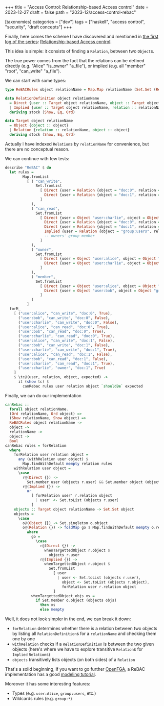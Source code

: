 +++
title = "Access Control: Relationship-based Access control"
date = 2023-12-27
draft = false
path = "2023-12/access-control-rebac"

[taxonomies]
categories = ["dev"]
tags = ["haskell", "access control", "security", "draft concepts"]
+++

Finally, here comes the scheme I have discovered and mentioned in
[the first log of the series](@/blog/2023-12-06_access-control-acl.md):
[Relationship-based Access control](https://en.wikipedia.org/wiki/Relationship-based_access_control).

This idea is simple: it consists of finding a `Relation`, between two `Object`s.

The true power comes from the fact that the relations can be defined directly
(e.g. "Alice" "is_owner" "a_file"), or implied (e.g. all "member" "root", "can_write" "a_file").

We can start with some types:

```haskell
type ReBACRules object relationName = Map.Map relationName (Set.Set (RelationDefinition object relationName))

data RelationDefinition object relationName
  = Direct {user :: Target object relationName, object :: Target object relationName}
  | Implied {user :: Target object relationName, relation :: relationName, object :: Target object relationName}
  deriving stock (Show, Eq, Ord)

data Target object relationName
  = Object {object :: object}
  | Relation {relation :: relationName, object :: object}
  deriving stock (Show, Eq, Ord)
```

Actually I have indexed `Relation`s by `relationName` for convenience, but there
are no conceptual reason.

We can continue with few tests:

```haskell
describe "ReBAC" $ do
  let rules =
        Map.fromList
          [ ( "can_write",
              Set.fromList
                [ Direct {user = Relation {object = "doc:0", relation = "owner"}, object = Object "doc:0"},
                  Direct {user = Relation {object = "doc:1", relation = "owner"}, object = Object "doc:1"}
                ]
            ),
            ( "can_read",
              Set.fromList
                [ Direct {user = Object "user:charlie", object = Object "doc:0"},
                  Direct {user = Relation {object = "doc:0", relation = "owner"}, object = Object "doc:0"},
                  Direct {user = Relation {object = "doc:1", relation = "owner"}, object = Object "doc:1"},
                  Implied {user = Relation {object = "group:users", relation = "member"}, relation = "owner", object = Object "doc:0"} -- TODO
                  -- owners' group member
                ]
            ),
            ( "owner",
              Set.fromList
                [ Direct {user = Object "user:alice", object = Object "doc:0"},
                  Direct {user = Object "user:charlie", object = Object "doc:1"}
                ]
            ),
            ( "member",
              Set.fromList
                [ Direct {user = Object "user:alice", object = Object "group:users"},
                  Direct {user = Object "user:bob", object = Object "group:users"}
                ]
            )
          ]
  forM_
    [ ("user:alice", "can_write", "doc:0", True),
      ("user:bob", "can_write", "doc:0", False),
      ("user:charlie", "can_write", "doc:0", False),
      ("user:alice", "can_read", "doc:0", True),
      ("user:bob", "can_read", "doc:0", True),
      ("user:charlie", "can_read", "doc:0", True),
      ("user:alice", "can_write", "doc:1", False),
      ("user:bob", "can_write", "doc:1", False),
      ("user:charlie", "can_write", "doc:1", True),
      ("user:alice", "can_read", "doc:1", False),
      ("user:bob", "can_read", "doc:1", False),
      ("user:charlie", "can_read", "doc:1", True),
      ("user:charlie", "owner", "doc:1", True)
    ]
    $ \tc@(user, relation, object, expected) ->
      it (show tc) $
        canRebac rules user relation object `shouldBe` expected
```

Finally, we can do our implementation

```haskell
canRebac ::
  forall object relationName.
  (Ord relationName, Ord object) =>
  (Show relationName, Show object) =>
  ReBACRules object relationName ->
  object ->
  relationName ->
  object ->
  Bool
canRebac rules = forRelation
  where
    forRelation user relation object =
      any (withRelation user object) $
        Map.findWithDefault mempty relation rules
    withRelation user object =
      \case
        r@(Direct {}) ->
          Set.member user (objects r.user) && Set.member object (objects r.object)
        r@(Implied {}) ->
          or
            [ forRelation user' r.relation object
              | user' <- Set.toList (objects r.user)
            ]
    objects :: Target object relationName -> Set.Set object
    objects =
      \case
        o@(Object {}) -> Set.singleton o.object
        o@(Relation {}) -> foldMap go $ Map.findWithDefault mempty o.relation rules
          where
            go =
              \case
                r@(Direct {}) ->
                  whenTargettedObject r.object $
                    objects r.user
                r@(Implied {}) ->
                  whenTargettedObject r.object $
                    Set.fromList
                      [ user
                        | user <- Set.toList (objects r.user),
                          object <- Set.toList (objects r.object),
                          forRelation user r.relation object
                      ]
            whenTargettedObject objs xs =
              if Set.member o.object (objects objs)
                then xs
                else mempty
```


Well, it does not look simpler in the end, we can break it down:

* `forRelation` determines whether there is a relation between two objects by listing all `RelationDefinition`s for a `relationName` and checking them one by one
* `withRelation` checks if a `RelationDefinition` is between the two given objects (here's where we have to explore transitive `Relation`s for `Implied` `Relation`s)
* `objects` transitively lists objects (on both sides) of a `Relation`

That's a solid beginning, if you want to go further [OpenFGA](https://openfga.dev),
a ReBAC implementation has a good [modeling tutorial](https://openfga.dev/docs/modeling/getting-started).

Moreover it has some interesting features:

* Types (e.g. `user:Alice`, `group:users`, etc.)
* Wildcards rules (e.g. `group:*`)
